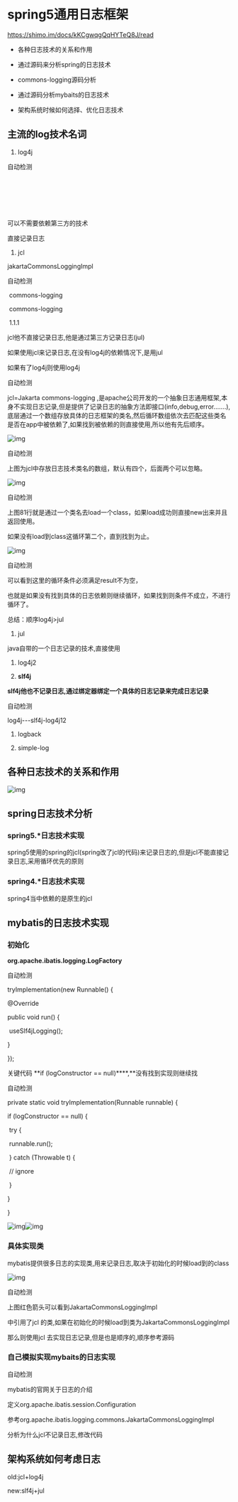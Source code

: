 # spring5通用日志框架

https://shimo.im/docs/kKCgwqgQqHYTeQ8J/read

- 各种日志技术的关系和作用

- 通过源码来分析spring的日志技术

- commons-logging源码分析

- 通过源码分析mybaits的日志技术

- 架构系统时候如何选择、优化日志技术





## 主流的log技术名词

1. log4j

自动检测

<!--<dependency>-->

​    <!--<groupId>log4j</groupId>-->

​    <!--<artifactId>log4j</artifactId>-->

​    <!--<version>1.2.12</version>-->

<!--</dependency>-->

可以不需要依赖第三方的技术

直接记录日志

1. jcl

jakartaCommonsLoggingImpl

自动检测

<dependency>

​    <groupId>commons-logging</groupId>

​    <artifactId>commons-logging</artifactId>

​    <version>1.1.1</version>

</dependency>

jcl他不直接记录日志,他是通过第三方记录日志(jul)



如果使用jcl来记录日志,在没有log4j的依赖情况下,是用jul

如果有了log4j则使用log4j

自动检测

jcl=Jakarta commons-logging ,是apache公司开发的一个抽象日志通用框架,本身不实现日志记录,但是提供了记录日志的抽象方法即接口(info,debug,error.......),底层通过一个数组存放具体的日志框架的类名,然后循环数组依次去匹配这些类名是否在app中被依赖了,如果找到被依赖的则直接使用,所以他有先后顺序。

![img](https://images-cdn.shimo.im/yFBaGU5euKMuCqtu/jcl1.png!thumbnail)



自动检测

上图为jcl中存放日志技术类名的数组，默认有四个，后面两个可以忽略。

![img](https://images-cdn.shimo.im/WUYYvMBBkx4eL28s/jcl0.png!thumbnail)

自动检测

上图81行就是通过一个类名去load一个class，如果load成功则直接new出来并且返回使用。

如果没有load到class这循环第二个，直到找到为止。

![img](https://images-cdn.shimo.im/8MzEr8n4FycGtto5/jcl2.png!thumbnail)

自动检测

可以看到这里的循环条件必须满足result不为空，

也就是如果没有找到具体的日志依赖则继续循环，如果找到则条件不成立，不进行循环了。

总结：顺序log4j>jul



1. jul

java自带的一个日志记录的技术,直接使用

1. log4j2

1. **slf4j**

**slf4j他也不记录日志,通过绑定器绑定一个具体的日志记录来完成日志记录**

自动检测

log4j---<artifactId>slf4j-log4j12</artifactId>

1. logback

1. simple-log

## 各种日志技术的关系和作用

![img](https://images-cdn.shimo.im/HCYt068pb1YY5GZZ/log.png!thumbnail)

## spring日志技术分析

### spring5.*日志技术实现

spring5使用的spring的jcl(spring改了jcl的代码)来记录日志的,但是jcl不能直接记录日志,采用循环优先的原则

###  spring4.*日志技术实现

spring4当中依赖的是原生的jcl

## mybatis的日志技术实现

### 初始化

**org.apache.ibatis.logging.LogFactory**



自动检测

tryImplementation(new Runnable() {

  @Override

  public void run() {

​    useSlf4jLogging();

  }

});

关键代码     **if (logConstructor == null)****,**没有找到实现则继续找

自动检测

private static void tryImplementation(Runnable runnable) {

  if (logConstructor == null) {

​    try {

​      runnable.run();

​    } catch (Throwable t) {

​      // ignore

​    }

  }

}

![img](https://images-cdn.shimo.im/pNtdoqBmmD0mUXLE/my0.png!thumbnail)![img](https://images-cdn.shimo.im/5bPdBJeaxZ0vZT3J/my1.png!thumbnail)



### 具体实现类

mybatis提供很多日志的实现类,用来记录日志,取决于初始化的时候load到的class

![img](https://images-cdn.shimo.im/26jOIrgomZIDKJ5f/my2.png!thumbnail)

自动检测

上图红色箭头可以看到JakartaCommonsLoggingImpl

中引用了jcl 的类,如果在初始化的时候load到类为JakartaCommonsLoggingImpl

那么则使用jcl 去实现日志记录,但是也是顺序的,顺序参考源码



### 自己模拟实现mybaits的日志实现

自动检测

mybatis的官网关于日志的介绍

定义org.apache.ibatis.session.Configuration

参考org.apache.ibatis.logging.commons.JakartaCommonsLoggingImpl

分析为什么jcl不记录日志,修改代码



## 架构系统如何考虑日志

old:jcl+log4j

new:slf4j+jul